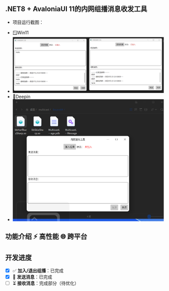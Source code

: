 ## .NET8 + AvaloniaUI 11的内网组播消息收发工具
* 项目运行截图：
 -   🪟Win11
 -    ![win11](./docs/assets/jt1.PNG)
 -   🐧Deepin
 -   ![deepin](./docs/assets/jt2.png)
##  功能介绍 ⚡ 高性能 🌐 跨平台
## 开发进度
- [x] ✅ **加入/退出组播**：已完成  
- [x] 🎨 **发送消息**：已完成  
- [ ] ⏳ **接收消息**：完成部分（待优化）
